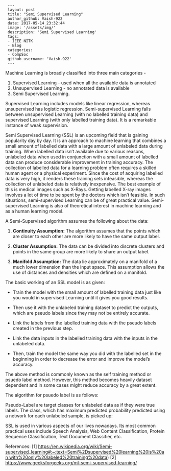 ```
 ---
 layout: post
 title: "Semi Supervised Learning"
 author_github: Vaish-922
 date: 2017-05-14 23:32:44
 image: '/assets/img/'
 description: 'Semi Supervised Learning'
 tags:
 - IEEE NITK
 - Blog
 categories:
 - CompSoc
 github_username: 'Vaish-922'
 ---
```

Machine Learning is broadly classified into three main categories - 
1. Supervised Learning - used when all the available data is annotated
2. Unsupervised Learning - no annotated data is available
3. Semi Supervised Learning. 

Supervised Learning includes models like linear regression, whereas unsupervised has logistic regression. Semi-supervised Learning falls between unsupervised Learning (with no labelled training data) and supervised Learning (with only labelled training data). It is a remarkable instance of weak supervision. 

  
  

Semi Supervised Learning (SSL) is an upcoming field that is gaining popularity day by day. It is an approach to machine learning that combines a small amount of labelled data with a large amount of unlabeled data during training. When labelled data isn’t available due to various reasons, unlabeled data when used in conjunction with a small amount of labelled data can produce considerable improvement in training accuracy. The collection of labelled data for a learning problem often requires a skilled human agent or a physical experiment. Since the cost of acquiring labelled data is very high, it renders these training sets infeasible, whereas the collection of unlabeled data is relatively inexpensive. The best example of this is medical images such as X-Rays. Getting labelled X-ray images involves a lot of time to be spent by the doctors which isn’t feasible. In such situations, semi-supervised Learning can be of great practical value. Semi-supervised Learning is also of theoretical interest in machine learning and as a human learning model.

  

A Semi-Supervised algorithm assumes the following about the data:

  

1.  **Continuity Assumption:** The algorithm assumes that the points which are closer to each other are more likely to have the same output label.
    
2.  **Cluster Assumption:** The data can be divided into discrete clusters and points in the same group are more likely to share an output label.
    
3.  **Manifold Assumption:** The data lie approximately on a manifold of a much lower dimension than the input space. This assumption allows the use of distances and densities which are defined on a manifold.
    

  

The basic working of an SSL model is as given:

-   Train the model with the small amount of labelled training data just like you would in supervised Learning until it gives you good results.
    
-   Then use it with the unlabeled training dataset to predict the outputs, which are pseudo labels since they may not be entirely accurate.
    
-   Link the labels from the labelled training data with the pseudo labels created in the previous step.
    
-   Link the data inputs in the labelled training data with the inputs in the unlabeled data.
    
-   Then, train the model the same way you did with the labelled set in the beginning in order to decrease the error and improve the model’s accuracy.

The above method is commonly known as the self training method or psuedo label method. However, this method becomes heavily dataset dependent and in some cases might reduce accuracy by a great extent. 

The algorithm for psuedo label is as follows:

Pseudo-Label are target classes for unlabeled data as if they were true labels. The class, which has maximum predicted probability predicted using a network for each unlabeled sample, is picked up:


    

SSL is used in various aspects of our lives nowadays. Its most common practical uses include Speech Analysis, Web Content Classification, Protein Sequence Classification, Text Document Classifier, etc.

References:
[1] https://en.wikipedia.org/wiki/Semi-supervised_learning#:~:text=Semi%2Dsupervised%20learning%20is%20an,with%20only%20labeled%20training%20data)
[2] https://www.geeksforgeeks.org/ml-semi-supervised-learning/
